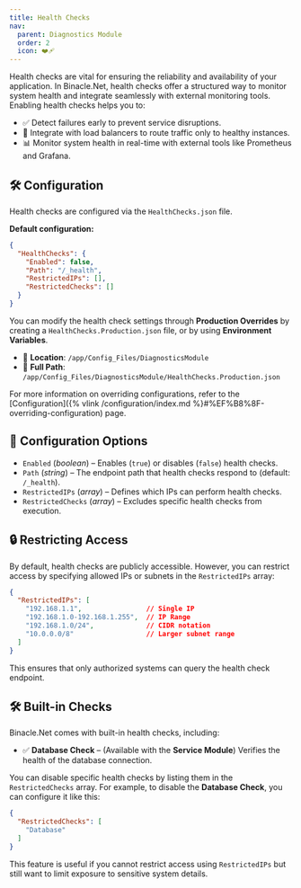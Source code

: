 ```yaml
---
title: Health Checks
nav:
  parent: Diagnostics Module
  order: 2
  icon: ❤️‍🩹
---
```



Health checks are vital for ensuring the reliability and availability of your application. In Binacle.Net, health checks offer a structured way to monitor system health and integrate seamlessly with external monitoring tools. Enabling health checks helps you to:

- ✅ Detect failures early to prevent service disruptions.
- 🚦 Integrate with load balancers to route traffic only to healthy instances.
- 📊 Monitor system health in real-time with external tools like Prometheus and Grafana.


## 🛠️ Configuration
Health checks are configured via the `HealthChecks.json` file.

**Default configuration:**
```json
{
  "HealthChecks": {
    "Enabled": false,
    "Path": "/_health",
    "RestrictedIPs": [],
    "RestrictedChecks": []
  }
}
```

You can modify the health check settings through **Production Overrides** by creating a `HealthChecks.Production.json` file, or by using **Environment Variables**.

- 📁 **Location**: `/app/Config_Files/DiagnosticsModule`
- 📌 **Full Path**: `/app/Config_Files/DiagnosticsModule/HealthChecks.Production.json`

For more information on overriding configurations, refer to the [Configuration]({% vlink /configuration/index.md %}#%EF%B8%8F-overriding-configuration) page.


## 🔧 Configuration Options
- `Enabled` (_boolean_) – Enables (`true`) or disables (`false`) health checks.
- `Path` (_string_) – The endpoint path that health checks respond to (default: `/_health`).
- `RestrictedIPs` (_array_) – Defines which IPs can perform health checks.
- `RestrictedChecks` (_array_) – Excludes specific health checks from execution.

## 🔒 Restricting Access
By default, health checks are publicly accessible. However, you can restrict access by specifying allowed IPs or subnets in the `RestrictedIPs` array:

```json
{
  "RestrictedIPs": [
    "192.168.1.1",                // Single IP
    "192.168.1.0-192.168.1.255",  // IP Range
    "192.168.1.0/24",             // CIDR notation 
    "10.0.0.0/8"                  // Larger subnet range
  ]
}
```
This ensures that only authorized systems can query the health check endpoint.

## 🛠️ Built-in Checks
Binacle.Net comes with built-in health checks, including:

- ✅ **Database Check** – (Available with the **Service Module**) Verifies the health of the database connection.

You can disable specific health checks by listing them in the `RestrictedChecks` array. For example, to disable the **Database Check**, you can configure it like this:

```json
{
  "RestrictedChecks": [
    "Database"
  ]  
}
```

This feature is useful if you cannot restrict access using `RestrictedIPs` but still want to limit exposure to sensitive system details.
